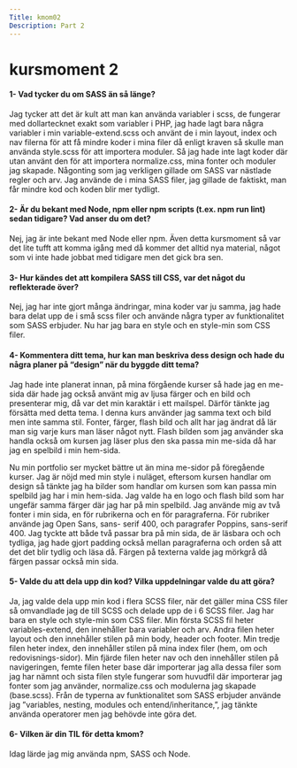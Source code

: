 ```yaml
---
Title: kmom02
Description: Part 2
---
```


kursmoment 2
==========================


<h4>1- Vad tycker du om SASS än så länge?</h4>
<p>Jag tycker att det är kult att man kan använda variabler i scss, de fungerar med dollartecknet exakt som variabler i   PHP, jag hade lagt bara några variabler i min variable-extend.scss och använt de i min layout, index och nav filerna för att få mindre koder i mina filer då enligt kraven så skulle man använda style.scss för att importera moduler. Så jag hade inte lagt koder där utan använt den för att importera normalize.css, mina fonter och moduler jag skapade. Någonting som jag verkligen gillade om SASS var nästlade regler och arv. Jag använde de i mina SASS filer, jag gillade de faktiskt, man får mindre kod och koden blir mer tydligt.
</p>


<h4>2- Är du bekant med Node, npm eller npm scripts (t.ex. npm run lint) sedan tidigare? Vad anser du om det?</h4>
<p>Nej, jag är inte bekant med Node eller npm. Även detta kursmoment så var det lite tufft att komma igång med då kommer det alltid nya material, något som vi inte hade jobbat med tidigare men det gick bra sen.
</p>

<h4> 3- Hur kändes det att kompilera SASS till CSS, var det något du reflekterade över? </h4>
<p>Nej, jag har inte gjort många ändringar, mina koder var ju samma, jag hade bara delat upp de i små scss filer och använde några typer av funktionalitet som SASS erbjuder. Nu har jag bara en style och en style-min som CSS filer.
</p> 

<h4> 4- Kommentera ditt tema, hur kan man beskriva dess design och hade du några planer på “design” när du byggde ditt tema? </h4>
<p>Jag hade inte planerat innan, på mina förgående kurser så hade jag en me-sida där hade jag också använt mig av ljusa färger och en bild och presenterar mig, då var det min karaktär i ett mailspel. Därför tänkte jag försätta med detta tema. I denna kurs använder jag samma text och bild men inte samma stil. Fonter, färger, flash bild och allt har jag ändrat då lär man sig varje kurs man läser något nytt. Flash bilden som jag använder ska handla också om kursen jag läser plus den ska passa min me-sida då har jag en spelbild i min hem-sida.
</p>
<p>Nu min portfolio ser mycket bättre ut än mina me-sidor på föregående kurser. Jag är nöjd med min style i nuläget, eftersom kursen handlar om design så tänkte jag ha bilder som handlar om kursen som kan passa min spelbild jag har i min hem-sida. Jag valde ha en logo och flash bild som har ungefär samma färger där jag har på min spelbild.
Jag använde mig av två fonter i min sida, en för rubrikerna och en för paragraferna. För rubriker använde jag Open Sans, sans- serif 400, och paragrafer Poppins, sans-serif 400. Jag tyckte att både två passar bra på min sida, de är läsbara och och tydliga, jag hade gjort padding också mellan paragraferna och orden så att det det blir tydlig och läsa då. Färgen på texterna valde jag mörkgrå då färgen passar också min sida.  
</p>

<h4>5- Valde du att dela upp din kod? Vilka uppdelningar valde du att göra?</h4>
<p>Ja, jag valde dela upp min kod i flera SCSS filer, när det gäller mina CSS filer så omvandlade jag de till SCSS och delade upp de i 6 SCSS filer. Jag har bara en style och style-min som CSS filer.
Min första SCSS fil heter variables-extend, den innehåller bara variabler och arv. Andra filen heter layout och den innehåller stilen på min body, header och footer. Min tredje filen heter index, den innehåller stilen på mina index filer (hem, om och redovisnings-sidor). Min fjärde filen heter nav och den innehåller stilen på navigeringen, femte filen heter base där importerar jag alla dessa filer som jag har nämnt och sista filen style fungerar som huvudfil där importerar jag fonter som jag använder, normalize.css och modulerna jag skapade (base.scss). Från de typerna av funktionalitet som SASS erbjuder använde jag ”variables, nesting, modules och entend/inheritance,”, jag tänkte använda operatorer men jag behövde inte göra det.
</p>

<h4> 6- Vilken är din TIL för detta kmom? </h4>
<p>Idag lärde jag mig använda npm, SASS och Node.
</p>
